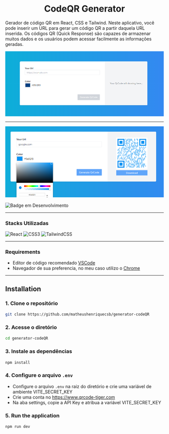  <h1 align="center"> CodeQR Generator </h1> 
 
Gerador de código QR em React, CSS e Tailwind. Neste aplicativo, você pode inserir um URL para gerar um código QR a partir daquela URL inserida. Os códigos QR (Quick Response) são capazes de armazenar muitos dados e os usuários podem acessar facilmente as informações geradas.


<img src="https://github.com/matheushenriquecsb/generator-codeQR/blob/main/src/assets/qr-code.png?raw=true" width="600"/>

<hr>

<img src="https://github.com/matheushenriquecsb/generator-codeQR/blob/main/src/assets/qr-code2.png?raw=true" width="600"/>
  

![Badge em Desenvolvimento](http://img.shields.io/static/v1?label=STATUS&message=EM%20DESENVOLVIMENTO&color=GREEN&style=for-the-badge) 
<hr> 

### Stacks Utilizadas

![React](https://img.shields.io/badge/react-%2320232a.svg?style=for-the-badge&logo=react&logoColor=%2361DAFB)
![CSS3](https://img.shields.io/badge/css3-%231572B6.svg?style=for-the-badge&logo=css3&logoColor=white)
![TailwindCSS](https://img.shields.io/badge/tailwindcss-%2338B2AC.svg?style=for-the-badge&logo=tailwind-css&logoColor=white)

<hr> 

### Requirements

* Editor de código recomendado [VSCode](https://code.visualstudio.com/)<br>
* Navegador de sua preferencia, no meu caso utilizo o [Chrome](https://www.google.com/intl/pt-BR/chrome/)<br>

<hr>

## Installation

### 1. Clone o repositório

```bash
git clone https://github.com/matheushenriquecsb/generator-codeQR
```

### 2. Acesse o diretório

```bash
cd generator-codeQR
```

### 3. Instale as dependências 

```bash
npm install
```

### 4. Configure o arquivo `.env`

* Configure o arquivo `.env` na raiz do diretório e crie uma variável de ambiente VITE_SECRET_KEY
* Crie uma conta no https://www.qrcode-tiger.com 
* Na aba settings, copie a API Key e atribua a variável VITE_SECRET_KEY

### 5. Run the application

```bash
npm run dev
```  
 



